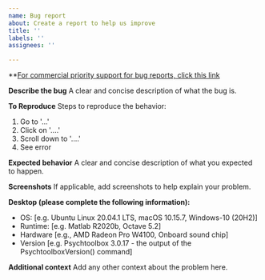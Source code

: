 ```yaml
---
name: Bug report
about: Create a report to help us improve
title: ''
labels: ''
assignees: ''

---
```


**[For commercial priority support for bug reports, click this link](http://psychtoolbox.org/prioritysupport.html)

**Describe the bug**
A clear and concise description of what the bug is.

**To Reproduce**
Steps to reproduce the behavior:
1. Go to '...'
2. Click on '....'
3. Scroll down to '....'
4. See error

**Expected behavior**
A clear and concise description of what you expected to happen.

**Screenshots**
If applicable, add screenshots to help explain your problem.

**Desktop (please complete the following information):**
 - OS: [e.g. Ubuntu Linux 20.04.1 LTS, macOS 10.15.7, Windows-10 (20H2)]
 - Runtime: [e.g. Matlab R2020b, Octave 5.2]
 - Hardware [e.g., AMD Radeon Pro W4100, Onboard sound chip]
 - Version [e.g. Psychtoolbox 3.0.17 - the output of the PsychtoolboxVersion() command]

**Additional context**
Add any other context about the problem here.

